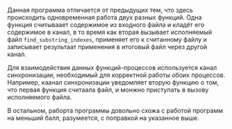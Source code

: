 Данная программа отличается от предыдущих тем, что здесь происходить одновременная работа двух разных функций. Одна функция считываает содержимое из входного файла и кладёт его содержимое в канал, в то время как вторая вызывает исполняемый файл `find_substring_indexes`, применяет его к считанному файлу и записывает результаат применения в итоговый файл через другой канал.

Для взаимодействия данных функций-процессов используется канал синхронизации, необходимый для корректной работы обоих процессов. Например, каанал синхронизации уведомляет вторую функцию о том, что первая функция считаала файл, и монжно приступать в вызову исполняемого файла. 

В остальном, раборта программы довольно схожа с работой программ на меньший балл, разумеется, с поправкой на указанное выше.

